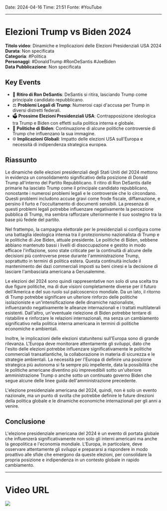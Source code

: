 Date: 2024-04-16
Time: 21:51
Fonte: #YouTube 

---
# Elezioni Trump vs Biden 2024
**Titolo video**: Dinamiche e Implicazioni delle Elezioni Presidenziali USA 2024  
**Durata**: Non specificata  
**Categoria**: #Politica  
**Personaggi**: #DonaldTrump #RonDeSantis #JoeBiden  
**Data Pubblicazione**: Non specificata  

## Key Events

- 🚪 **Ritiro di Ron DeSantis**: DeSantis si ritira, lasciando Trump come principale candidato repubblicano.
- ⚖️ **Problemi Legali di Trump**: Numerosi capi d'accusa per Trump in diversi distretti federali.
- 🗳️ **Prossime Elezioni Presidenziali USA**: Contrapposizione ideologica tra Trump e Biden con effetti sulla politica interna e globale.
- 📜 **Politiche di Biden**: Continuazione di alcune politiche controversie di Trump che influenzano la sua immagine.
- 🌐 **Implicazioni Globali**: Impatto delle elezioni USA sull'Europa e necessità di indipendenza strategica europea.

## Riassunto

Le dinamiche delle elezioni presidenziali degli Stati Uniti del 2024 mettono in evidenza un consolidamento significativo della posizione di Donald Trump all'interno del Partito Repubblicano. Il ritiro di Ron DeSantis dalle primarie ha lasciato Trump come il principale candidato repubblicano, nonostante i numerosi problemi legali e le controversie che lo circondano. Questi problemi includono accuse gravi come frode fiscale, diffamazione, e persino il furto e l'occultamento di documenti sensibili. La presenza di questi problemi legali potrebbe influenzare negativamente la percezione pubblica di Trump, ma sembra rafforzare ulteriormente il suo sostegno tra la base più fedele del partito.

Nel frattempo, la campagna elettorale per le presidenziali si configura come una battaglia ideologica intensa tra il protezionismo nazionalista di Trump e le politiche di Joe Biden, attuale presidente. Le politiche di Biden, sebbene abbiano mantenuto bassi i livelli di disoccupazione e gestito in modo efficace l'inflazione, sono state criticate per la continuità di alcune delle decisioni più controverse prese durante l'amministrazione Trump, soprattutto in termini di politica estera. Questa continuità include il mantenimento dei dazi commerciali imposti su beni cinesi e la decisione di lasciare l'ambasciata americana a Gerusalemme.

Le elezioni del 2024 sono quindi rappresentative non solo di una scelta tra due figure politiche, ma di due visioni completamente diverse per il futuro dell'America e del suo ruolo sul palcoscenico mondiale. Da un lato, il ritorno di Trump potrebbe significare un ulteriore rinforzo delle politiche isolazioniste e un'intensificazione delle dinamiche nazionaliste, influenzando negativamente le alleanze internazionali e i trattati multilaterali esistenti. Dall'altro, un'eventuale rielezione di Biden potrebbe tentare di ristabilire e rinforzare le relazioni internazionali, ma senza un cambiamento significativo nella politica interna americana in termini di politiche economiche e ambientali.

Inoltre, le implicazioni delle elezioni statunitensi sull'Europa sono di grande rilevanza. L'Europa deve monitorare attentamente gli sviluppi, dato che l'esito delle elezioni potrebbe influenzare significativamente le politiche commerciali transatlantiche, la collaborazione in materia di sicurezza e le strategie ambientali. La necessità per l'Europa di definire una posizione strategica più autonoma si fa sempre più impellente, data la possibilità che le politiche americane diventino più imprevedibili sotto un'ulteriore amministrazione Trump o anche sotto un continuato governo Biden che segue alcune delle linee guida dell'amministrazione precedente.

L'elezione presidenziale americana del 2024, quindi, non è solo un evento nazionale, ma un punto di svolta che potrebbe definire le future direzioni della politica globale e le dinamiche economiche internazionali per gli anni a venire.


## Conclusione

L'elezione presidenziale americana del 2024 è un evento di portata globale che influenzerà significativamente non solo gli interni americani ma anche la geopolitica e l'economia mondiale. L'Europa, in particolare, deve osservare attentamente gli sviluppi e prepararsi a rispondere in modo proattivo alle sfide che emergono da queste elezioni, per consolidare la propria posizione e indipendenza in un contesto globale in rapido cambiamento.


---
# Video URL

![](https://youtu.be/oynvHcgusMA?si=MoQ9mpwzrIvzZ9cv)
